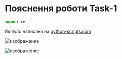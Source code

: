 #  Пояснення роботи Task-1

```python
import re
```
Як було написано на [python-scripts.com ](https://python-scripts.com/import-re-regular-expression) 




![изображение](https://user-images.githubusercontent.com/50421230/124450539-3557b600-dd8d-11eb-9022-50382b1dc5fc.png)

![изображение](https://user-images.githubusercontent.com/50421230/124453882-7e5d3980-dd90-11eb-93c9-6d60e7b5ddd6.png)

